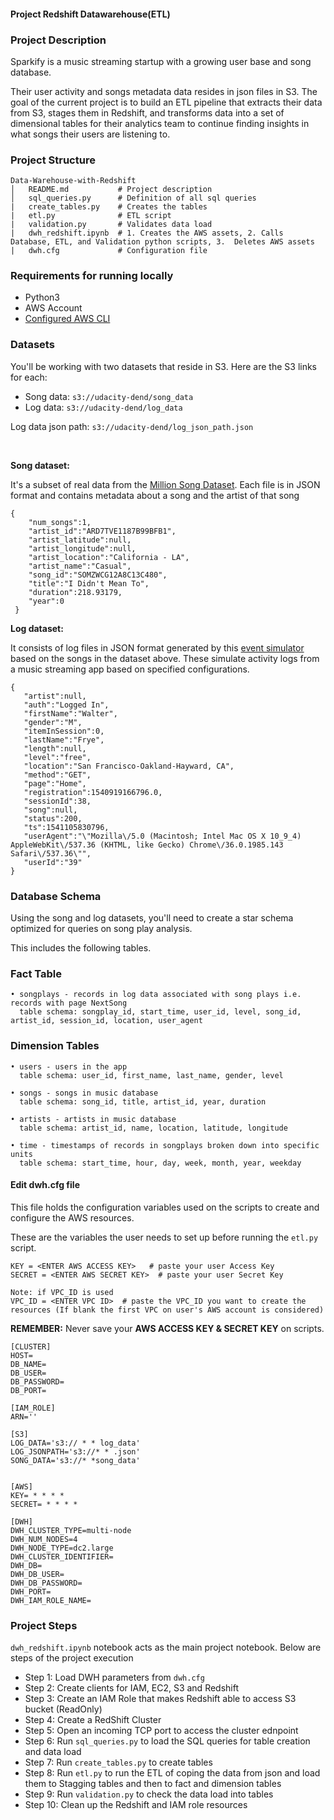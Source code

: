 #### Project Redshift Datawarehouse(ETL)

### Project Description

Sparkify is a music streaming startup with a growing user base and song database.

Their user activity and songs metadata data resides in json files in S3. The goal of the current project is to build an ETL pipeline that extracts their data from S3, stages them in Redshift, and transforms data into a set of dimensional tables for their analytics team to continue finding insights in what songs their users are listening to.


### Project Structure
```
Data-Warehouse-with-Redshift
│   README.md           # Project description
│   sql_queries.py      # Definition of all sql queries
|   create_tables.py    # Creates the tables
|   etl.py              # ETL script
|   validation.py       # Validates data load
|   dwh_redshift.ipynb  # 1. Creates the AWS assets, 2. Calls Database, ETL, and Validation python scripts, 3.  Deletes AWS assets
|   dwh.cfg             # Configuration file
```

### Requirements for running locally
- Python3
- AWS Account
- [Configured AWS CLI](https://docs.aws.amazon.com/cli/latest/userguide/cli-configure-quickstart.html)

### Datasets

You'll be working with two datasets that reside in S3. Here are the S3 links for each:

- Song data: `s3://udacity-dend/song_data`
- Log data: `s3://udacity-dend/log_data`

Log data json path: `s3://udacity-dend/log_json_path.json`

<br />

**Song dataset:**

It's a subset of real data from the [Million Song Dataset](https://labrosa.ee.columbia.edu/millionsong/).
Each file is in JSON format and contains metadata about a song and the artist of that song
```
{
    "num_songs":1,
    "artist_id":"ARD7TVE1187B99BFB1",
    "artist_latitude":null,
    "artist_longitude":null,
    "artist_location":"California - LA",
    "artist_name":"Casual",
    "song_id":"SOMZWCG12A8C13C480",
    "title":"I Didn't Mean To",
    "duration":218.93179,
    "year":0
 }
```

**Log dataset:**

It consists of log files in JSON format generated by this [event simulator](https://github.com/Interana/eventsim) based on the songs in the dataset above.
These simulate activity logs from a music streaming app based on specified configurations.
```
{
   "artist":null,
   "auth":"Logged In",
   "firstName":"Walter",
   "gender":"M",
   "itemInSession":0,
   "lastName":"Frye",
   "length":null,
   "level":"free",
   "location":"San Francisco-Oakland-Hayward, CA",
   "method":"GET",
   "page":"Home",
   "registration":1540919166796.0,
   "sessionId":38,
   "song":null,
   "status":200,
   "ts":1541105830796,
   "userAgent":"\"Mozilla\/5.0 (Macintosh; Intel Mac OS X 10_9_4) AppleWebKit\/537.36 (KHTML, like Gecko) Chrome\/36.0.1985.143 Safari\/537.36\"",
   "userId":"39"
}
```
### Database Schema

Using the song and log datasets, you'll need to create a star schema optimized for queries on song play analysis.

This includes the following tables.

### Fact Table
```
• songplays - records in log data associated with song plays i.e. records with page NextSong
  table schema: songplay_id, start_time, user_id, level, song_id, artist_id, session_id, location, user_agent
```
### Dimension Tables
```
• users - users in the app
  table schema: user_id, first_name, last_name, gender, level

• songs - songs in music database
  table schema: song_id, title, artist_id, year, duration

• artists - artists in music database
  table schema: artist_id, name, location, latitude, longitude

• time - timestamps of records in songplays broken down into specific units
  table schema: start_time, hour, day, week, month, year, weekday
```

#### Edit dwh.cfg file

This file holds the configuration variables used on the scripts to create and configure the AWS resources.

These are the variables the user needs to set up before running the `etl.py` script.

```
KEY = <ENTER AWS ACCESS KEY>   # paste your user Access Key
SECRET = <ENTER AWS SECRET KEY>  # paste your user Secret Key

Note: if VPC_ID is used
VPC_ID = <ENTER VPC ID>  # paste the VPC_ID you want to create the resources (If blank the first VPC on user's AWS account is considered)
```
<b>REMEMBER:</b> Never save your <b>AWS ACCESS KEY & SECRET KEY</b> on scripts.

```
[CLUSTER]
HOST=
DB_NAME=
DB_USER=
DB_PASSWORD=
DB_PORT=

[IAM_ROLE]
ARN=''

[S3]
LOG_DATA='s3:// * * log_data'
LOG_JSONPATH='s3://* * .json'
SONG_DATA='s3://* *song_data'


[AWS]
KEY= * * * *
SECRET= * * * *

[DWH]
DWH_CLUSTER_TYPE=multi-node
DWH_NUM_NODES=4
DWH_NODE_TYPE=dc2.large
DWH_CLUSTER_IDENTIFIER=
DWH_DB=
DWH_DB_USER=
DWH_DB_PASSWORD=
DWH_PORT=
DWH_IAM_ROLE_NAME=
```
### Project Steps

`dwh_redshift.ipynb` notebook acts as the main project notebook. Below are steps of the project execution

* Step 1: Load DWH parameters from `dwh.cfg`
* Step 2: Create clients for IAM, EC2, S3 and Redshift
* Step 3: Create an IAM Role that makes Redshift able to access S3 bucket (ReadOnly)
* Step 4: Create a RedShift Cluster
* Step 5: Open an incoming TCP port to access the cluster ednpoint
* Step 6: Run `sql_queries.py` to load the SQL queries for table creation and data load
* Step 7: Run `create_tables.py` to create tables 
* Step 8: Run `etl.py` to run the ETL of coping the data from json and load them to Stagging tables and then to fact and dimension tables
* Step 9: Run `validation.py` to check the data load into tables
* Step 10: Clean up the Redshift and IAM role resources
